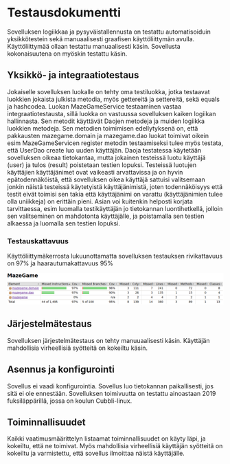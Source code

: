 # Testausdokumentti

Sovelluksen logiikkaa ja pysyväistallennusta on testattu automatisoiduin yksikkötestein sekä manuaalisesti graafisen käyttöliittymän avulla. Käyttöliittymää ollaan testattu manuaalisesti käsin. Sovellusta kokonaisuutena on myöskin testattu käsin.

## Yksikkö- ja integraatiotestaus

Jokaiselle sovelluksen luokalle on tehty oma testiluokka, jotka testaavat luokkien jokaista julkista metodia, myös gettereitä ja settereitä, sekä equals ja hashcodea. Luokan MazeGameService testaaminen vastaa integraatiotestausta, sillä luokka on vastuussa sovelluksen kaiken logiikan hallinnasta. Sen metodit käyttävät Daojen metodeja ja muiden logiikka luokkien metodeja. Sen metodien toimimisen edellytyksenä on, että pakkausten mazegame.domain ja mazegame.dao luokat toimivat oikein esim MazeGameServicen register metodin testaamiseksi tulee myös testata, että UserDao create luo uuden käyttäjän. Daoja testatessa käytetään sovelluksen oikeaa tietokantaa, mutta jokainen testeissä luotu käyttäjä (user) ja tulos (result) poistetaan testien lopuksi. Testeissä luotujen käyttäjien käyttäjänimet ovat vaikeasti arvattavissa ja on hyvin epätodennäköistä, että sovelluksen oikea käyttäjä sattuisi valitsemaan jonkin näistä testeissä käytetyistä käyttäjänimistä, joten todennäköisyys että testit eivät toimisi sen takia että käyttäjänimi on varattu (käyttäjänimien tulee olla uniikkeja) on erittäin pieni. Asian voi kuitenkin helposti korjata tarvittaessa, esim luomalla testikäyttäjän jo tietokannan luontihetkellä, jolloin sen valitseminen on mahdotonta käyttäjälle, ja poistamalla sen testien alkaessa ja luomalla sen testien lopuksi.

### Testauskattavuus

Käyttöliittymäkerrosta lukuunottamatta sovelluksen testauksen rivikattavuus on 97% ja haarautumakattavuus 95%

<img src="./kuvat/testikattavuus.png" width="800">

## Järjestelmätestaus

Sovelluksen järjestelmätestaus on tehty manuuaalisesti käsin. Käyttäjän mahdollisia virheellisiä syötteitä on kokeiltu käsin.

## Asennus ja konfigurointi

Sovellus ei vaadi konfigurointia. Sovellus luo tietokannan paikallisesti, jos sitä ei ole ennestään. Sovelluksen toimivuutta on testattu ainoastaan 2019 fuksiläppärillä, jossa on koulun Cubbli-linux.

## Toiminnallisuudet

Kaikki vaatimusmäärittelyn listaamat toiminnallisuudet on käyty läpi, ja kokeiltu, että ne toimivat. Myös mahdollisia virheellisiä käyttäjän syötteitä on kokeiltu ja varmistettu, että sovellus ilmoittaa näistä käyttäjälle.
